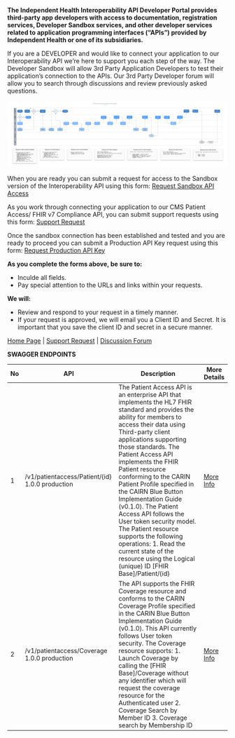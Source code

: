 **The Independent Health Interoperability API Developer Portal provides third-party app developers with access to documentation, registration services, Developer Sandbox services, and other developer services related to application programming interfaces (“APIs”) provided by Independent Health or one of its subsidiaries.**

If you are a DEVELOPER and would like to connect your application to our Interoperability API we’re here to support you each step of the way. 
The Developer Sandbox will allow 3rd Party Application Developers to test their application’s connection to the APIs.
Our 3rd Party Developer forum will allow you to search through discussions and review previously asked questions.

![Authentication Flow](/assets/images/auth-flow.png)

When you are ready you can submit a request for access to the Sandbox version of the Interoperability API using this form: [Request Sandbox API Access](https://github.com/Craig-Kaputa/Craig-Kaputa.github.io/issues/new?assignees=&labels=&template=sandbox-api-key-request.md&title=Request+for+Sandbox+API+Access)

As you work through connecting your application to our CMS Patient Access/ FHIR v7 Compliance API, you can submit support requests using this form: [Support Request](https://github.com/Craig-Kaputa/Craig-Kaputa.github.io/issues/new?assignees=&labels=&template=support-requests.md&title=)

Once the sandbox connection has been established and tested and you are ready to proceed you can submit a Production API Key request using this form: [Request Production API Key](https://github.com/Craig-Kaputa/Craig-Kaputa.github.io/issues/new?assignees=&labels=&template=production-api-key-request.md&title=Request+for+Production+API+Access)

**As you complete the forms above, be sure to:**
* Inculde all fields.
* Pay special attention to the URLs and links within your requests.

**We will:**
* Review and respond to your request in a timely manner.
* If your request is approved, we will email you a Client ID and Secret. It is important that you save the client ID and secret in a secure manner.

[Home Page](https://craig-kaputa.github.io/) 
| [Support Request](https://github.com/Craig-Kaputa/Craig-Kaputa.github.io/issues/new?assignees=&labels=&template=support-requests.md&title=)
| [Discussion Forum](https://github.com/Craig-Kaputa/Craig-Kaputa.github.io/discussions)

**SWAGGER ENDPOINTS**

No | API        | Description | More Details
------------ | -------------| -------------| -------------
1 | /v1/patientaccess/Patient/{id} 1.0.0 production | The Patient Access API is an enterprise API that implements the HL7 FHIR standard and provides the ability for members to access their data using Third-party client applications supporting those standards. The Patient Access API implements the FHIR Patient resource conforming to the CARIN Patient Profile specified in the CAIRN Blue Button Implementation Guide (v0.1.0). The Patient Access API follows the User token security model. The Patient resource supports the following operations: 1. Read the current state of the resource using the Logical (unique) ID [FHIR Base]/Patient/{id} | [More Info](https://github.com/Craig-Kaputa/Craig-Kaputa.github.io/discussions)
2 | /v1/patientaccess/Coverage 1.0.0 production | The API supports the FHIR Coverage resource and conforms to the CARIN Coverage Profile specified in the CARIN Blue Button Implementation Guide (v0.1.0). This API currently follows User token security. The Coverage resource supports: 1. Launch Coverage by calling the [FHIR Base]/Coverage without any identifier which will request the coverage resource for the Authenticated user 2. Coverage Search by Member ID 3. Coverage search by Membership ID | [More Info](https://github.com/Craig-Kaputa/Craig-Kaputa.github.io/discussions)

